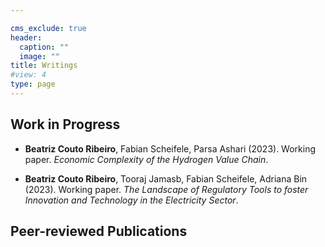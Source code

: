 ```yaml
---

cms_exclude: true
header:
  caption: ""
  image: ""
title: Writings
#view: 4
type: page
---
```


## **Work in Progress**  

+ **Beatriz Couto Ribeiro**, Fabian Scheifele, Parsa Ashari (2023). Working paper. _Economic Complexity of the Hydrogen Value Chain_.

+ **Beatriz Couto Ribeiro**, Tooraj Jamasb, Fabian Scheifele, Adriana Bin (2023). Working paper. _The Landscape of Regulatory Tools to foster Innovation and Technology in the Electricity Sector_.

## **Peer-reviewed Publications**  